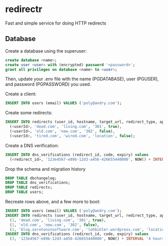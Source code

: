 # redirectr
Fast and simple service for doing HTTP redirects

## Database
Create a database using the superuser:
```sql
create database <name>;
create user <user> with (encrypted) password '<password>';
grant all privileges on database <name> to <user>;
```

Then, update your .env file with the name (PGDATABASE), user (PGUSER), and password (PGPASSWORD) you used.

Create a client:
```sql
INSERT INTO users (email) VALUES ('poly@andry.com');
```
Create some redirects:
```sql
INSERT INTO redirects (user_id, hostname, target_url, redirect_type, append_original_url) VALUES
  (<userId>, 'dead.com', 'living.com', '301', true),
  (<userId>, 'old.com', 'new.com', '302', false),
  (<userId>, 'tired.com', 'wired.com', 'location', false);
```
Create a DNS verification:
```sql
INSERT INTO dns_verifications (redirect_id, code, expiry) values
  (<redirect_id>, '123e4567-e89b-12d3-a456-426655440000', NOW() + INTERVAL '4 hours');
```

Drop the schema and migration history
```sql
DROP TABLE dbchangelog;
DROP TABLE dns_verifications;
DROP TABLE redirects;
DROP TABLE users;
```

Recreate rows above, and a few more to boot:
```sql
INSERT INTO users (email) VALUES ('poly@andry.com');
INSERT INTO redirects (user_id, hostname, target_url, redirect_type, append_original_url) VALUES
  (1, 'dead.com', 'living.com', '301', true),
  (1, 'old.com', 'new.com', '302', false),
  (1, 'blog.serotoninsoftware.com', 'lohbihler.wordpress.com', 'location', false);
INSERT INTO dns_verifications (redirect_id, code, expiry) values
  (3, '123e4567-e89b-12d3-a456-426655440000', NOW() + INTERVAL '4 hours');
```
